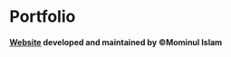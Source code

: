 # Portfolio
#### [Website](https://mominul-ssv.github.io) developed and maintained by ©Mominul Islam